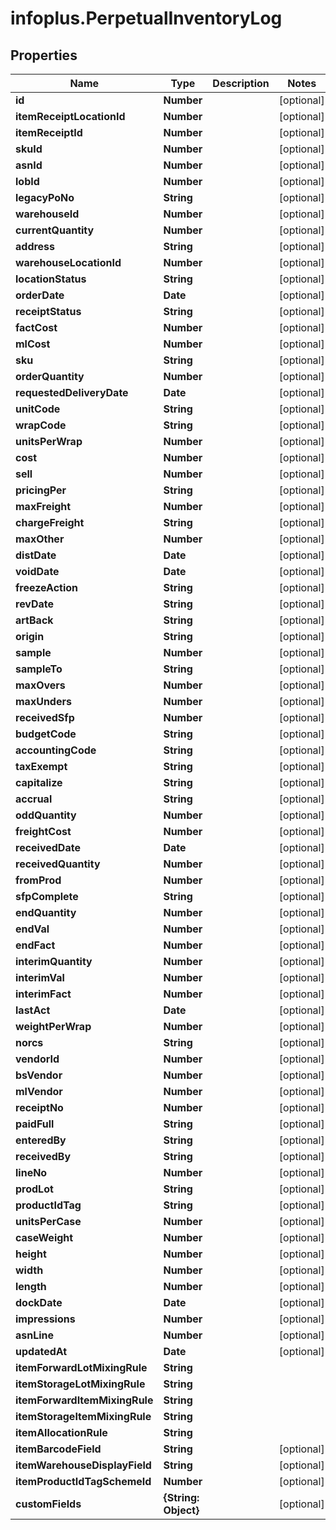 # infoplus.PerpetualInventoryLog

## Properties
Name | Type | Description | Notes
------------ | ------------- | ------------- | -------------
**id** | **Number** |  | [optional] 
**itemReceiptLocationId** | **Number** |  | [optional] 
**itemReceiptId** | **Number** |  | [optional] 
**skuId** | **Number** |  | [optional] 
**asnId** | **Number** |  | [optional] 
**lobId** | **Number** |  | [optional] 
**legacyPoNo** | **String** |  | [optional] 
**warehouseId** | **Number** |  | [optional] 
**currentQuantity** | **Number** |  | [optional] 
**address** | **String** |  | [optional] 
**warehouseLocationId** | **Number** |  | [optional] 
**locationStatus** | **String** |  | [optional] 
**orderDate** | **Date** |  | [optional] 
**receiptStatus** | **String** |  | [optional] 
**factCost** | **Number** |  | [optional] 
**mlCost** | **Number** |  | [optional] 
**sku** | **String** |  | [optional] 
**orderQuantity** | **Number** |  | [optional] 
**requestedDeliveryDate** | **Date** |  | [optional] 
**unitCode** | **String** |  | [optional] 
**wrapCode** | **String** |  | [optional] 
**unitsPerWrap** | **Number** |  | [optional] 
**cost** | **Number** |  | [optional] 
**sell** | **Number** |  | [optional] 
**pricingPer** | **String** |  | [optional] 
**maxFreight** | **Number** |  | [optional] 
**chargeFreight** | **String** |  | [optional] 
**maxOther** | **Number** |  | [optional] 
**distDate** | **Date** |  | [optional] 
**voidDate** | **Date** |  | [optional] 
**freezeAction** | **String** |  | [optional] 
**revDate** | **String** |  | [optional] 
**artBack** | **String** |  | [optional] 
**origin** | **String** |  | [optional] 
**sample** | **Number** |  | [optional] 
**sampleTo** | **String** |  | [optional] 
**maxOvers** | **Number** |  | [optional] 
**maxUnders** | **Number** |  | [optional] 
**receivedSfp** | **Number** |  | [optional] 
**budgetCode** | **String** |  | [optional] 
**accountingCode** | **String** |  | [optional] 
**taxExempt** | **String** |  | [optional] 
**capitalize** | **String** |  | [optional] 
**accrual** | **String** |  | [optional] 
**oddQuantity** | **Number** |  | [optional] 
**freightCost** | **Number** |  | [optional] 
**receivedDate** | **Date** |  | [optional] 
**receivedQuantity** | **Number** |  | [optional] 
**fromProd** | **Number** |  | [optional] 
**sfpComplete** | **String** |  | [optional] 
**endQuantity** | **Number** |  | [optional] 
**endVal** | **Number** |  | [optional] 
**endFact** | **Number** |  | [optional] 
**interimQuantity** | **Number** |  | [optional] 
**interimVal** | **Number** |  | [optional] 
**interimFact** | **Number** |  | [optional] 
**lastAct** | **Date** |  | [optional] 
**weightPerWrap** | **Number** |  | [optional] 
**norcs** | **String** |  | [optional] 
**vendorId** | **Number** |  | [optional] 
**bsVendor** | **Number** |  | [optional] 
**mlVendor** | **Number** |  | [optional] 
**receiptNo** | **Number** |  | [optional] 
**paidFull** | **String** |  | [optional] 
**enteredBy** | **String** |  | [optional] 
**receivedBy** | **String** |  | [optional] 
**lineNo** | **Number** |  | [optional] 
**prodLot** | **String** |  | [optional] 
**productIdTag** | **String** |  | [optional] 
**unitsPerCase** | **Number** |  | [optional] 
**caseWeight** | **Number** |  | [optional] 
**height** | **Number** |  | [optional] 
**width** | **Number** |  | [optional] 
**length** | **Number** |  | [optional] 
**dockDate** | **Date** |  | [optional] 
**impressions** | **Number** |  | [optional] 
**asnLine** | **Number** |  | [optional] 
**updatedAt** | **Date** |  | [optional] 
**itemForwardLotMixingRule** | **String** |  | 
**itemStorageLotMixingRule** | **String** |  | 
**itemForwardItemMixingRule** | **String** |  | 
**itemStorageItemMixingRule** | **String** |  | 
**itemAllocationRule** | **String** |  | 
**itemBarcodeField** | **String** |  | [optional] 
**itemWarehouseDisplayField** | **String** |  | [optional] 
**itemProductIdTagSchemeId** | **Number** |  | [optional] 
**customFields** | **{String: Object}** |  | [optional] 



